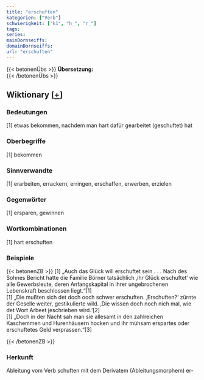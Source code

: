 ```yaml
---
title: "erschuften"
kategorien: ["Verb"]
schwierigkeit: ["k1", "h_", "r_"]
tags:
series:
mainDornseiffs:
domainDornseiffs:
url: "erschuften"
---
```


{{< betonenÜbs >}}
**Übersetzung:**  
{{< /betonenÜbs >}}

## Wiktionary [[+](https://de.wiktionary.org/wiki/erschuften)]

### Bedeutungen
[1] etwas bekommen, nachdem man hart dafür gearbeitet (geschuftet) hat  

### Oberbegriffe
[1] bekommen  

### Sinnverwandte
[1] erarbeiten, errackern, erringen, erschaffen, erwerben, erzielen  

### Gegenwörter
[1] ersparen, gewinnen  

### Wortkombinationen
[1] hart erschuften  

### Beispiele
{{< betonenZB >}}
[1] „Auch das Glück will erschuftet sein . . . Nach des Sohnes Bericht hatte die Familie Börner tatsächlich ‚ihr Glück erschuftet‘ wie alle Gewerbsleute, deren Anfangskapital in ihrer ungebrochenen Lebenskraft beschlossen liegt.“[1]  
[1] „Die mußten sich det doch ooch schwer erschuften. ‚Erschuften?‘ zürnte der Geselle weiter, gestikulierte wild. ‚Die wissen doch noch nich mal, wie det Wort Arbeet jeschrieben wird.‘[2]  
[1] „Doch in der Nacht sah man sie allesamt in den zahlreichen Kaschemmen und Hurenhäusern hocken und ihr mühsam erspartes oder erschuftetes Geld verprassen.“[3]  

{{< /betonenZB >}}
### Herkunft
Ableitung vom Verb schuften mit dem Derivatem (Ableitungsmorphem) er-  


